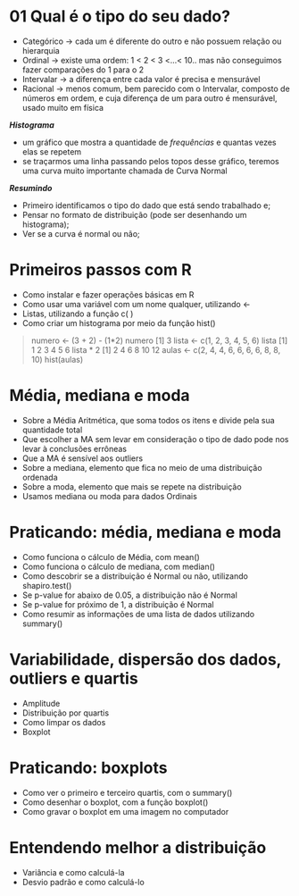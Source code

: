 # 01 Qual é o tipo do seu dado?

  * Categórico -> cada um é diferente do outro e não possuem relação ou hierarquia
  * Ordinal -> existe uma ordem: 1 < 2 < 3 <...< 10.. mas não conseguimos fazer comparações do 1 para o 2
  * Intervalar -> a diferença entre cada valor é precisa e mensurável
  * Racional -> menos comum, bem parecido com o Intervalar, composto de números em ordem, e cuja diferença de um para outro é mensurável, usado muito em física


***Histograma***
 * um gráfico que mostra a quantidade de *frequências* e quantas vezes elas se repetem
 * se traçarmos uma linha passando pelos topos desse gráfico, teremos uma curva muito importante chamada de Curva Normal

 ***Resumindo***
  * Primeiro identificamos o tipo do dado que está sendo trabalhado e;
  * Pensar no formato de distribuição (pode ser desenhando um histograma);
  * Ver se a curva é normal ou não; 

# Primeiros passos com R
 * Como instalar e fazer operações básicas em R
 * Como usar uma variável com um nome qualquer, utilizando <-
 * Listas, utilizando a função c( )
 * Como criar um histograma por meio da função hist()

 > numero <- (3 + 2) - (1*2)
 > numero
 [1] 3
 > lista <- c(1, 2, 3, 4, 5, 6)
 > lista
 [1] 1 2 3 4 5 6
 > lista * 2
 [1]  2  4  6  8 10 12
 > aulas <- c(2, 4, 4, 6, 6, 6, 6, 8, 8, 10)
 > hist(aulas)

# Média, mediana e moda
 * Sobre a Média Aritmética, que soma todos os itens e divide pela sua quantidade total
 * Que escolher a MA sem levar em consideração o tipo de dado pode nos levar à conclusões errôneas
 * Que a MA é sensível aos outliers
 * Sobre a mediana, elemento que fica no meio de uma distribuição ordenada
 * Sobre a moda, elemento que mais se repete na distribuição
 * Usamos mediana ou moda para dados Ordinais

# Praticando: média, mediana e moda
 * Como funciona o cálculo de Média, com mean()
 * Como funciona o cálculo de mediana, com median()
 * Como descobrir se a distribuição é Normal ou não, utilizando shapiro.test()
 * Se p-value for abaixo de 0.05, a distribuição não é Normal
 * Se p-value for próximo de 1, a distribuição é Normal
 * Como resumir as informações de uma lista de dados utilizando summary()

# Variabilidade, dispersão dos dados, outliers e quartis
 * Amplitude
 * Distribuição por quartis
 * Como limpar os dados
 * Boxplot

# Praticando: boxplots
  * Como ver o primeiro e terceiro quartis, com o summary()
  * Como desenhar o boxplot, com a função boxplot()
  * Como gravar o boxplot em uma imagem no computador

# Entendendo melhor a distribuição
 * Variância e como calculá-la
 * Desvio padrão e como calculá-lo


